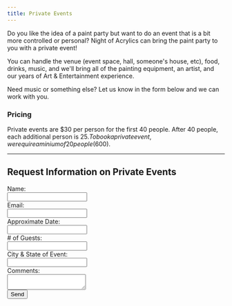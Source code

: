 ```yaml
---
title: Private Events
---
```


Do you like the idea of a paint party but want to do an event that is a bit more controlled or personal? Night of Acrylics can bring the paint party to you with a private event!

You can handle the venue (event space, hall, someone's house, etc), food, drinks, music, and we'll bring all of the painting equipment, an artist, and our years of Art & Entertainment experience.

Need music or something else? Let us know in the form below and we can work with you.

### Pricing

Private events are $30 per person for the first 40 people. After 40 people, each additional person is $25. To book a private event, we require a minium of 20 people ($600).

---

## Request Information on Private Events

<form action="https://formspree.io/contact@nightofacrylics.com" method="POST">
	<label for="name">Name:</label><br />
	<input type="text" name="name" /><br />
	<label for="email">Email:</label><br />
	<input type="email" name="_replyto" /><br />
	<label for="date">Approximate Date:</label><br />
	<input type="text" name="date" /><br />
	<label for="guests"># of Guests:</label><br />
	<input type="text" name="guests" /><br />
	<label for="location">City & State of Event:</label><br />
	<input type="text" name="location" /><br />
	<label for="comments">Comments:</label><br />
	<textarea name="comments"></textarea><br />
	<input type="submit" value="Send" />
</form>
